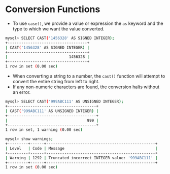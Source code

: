 # Conversion Functions

- To use `case()`, we provide a value or expression the `as` keyword and the type to which we want the value converted.

```bash
mysql> SELECT CAST('1456328' AS SIGNED INTEGER);
+-----------------------------------+
| CAST('1456328' AS SIGNED INTEGER) |
+-----------------------------------+
|                           1456328 |
+-----------------------------------+
1 row in set (0.00 sec)
```

- When converting a string to a number, the `cast()` function will attempt to convert the entire string from left to right.
- If any non-numeric characters are found, the conversion halts without an error.

```bash
mysql> SELECT CAST('999ABC111' AS UNSIGNED INTEGER);
+---------------------------------------+
| CAST('999ABC111' AS UNSIGNED INTEGER) |
+---------------------------------------+
|                                   999 |
+---------------------------------------+
1 row in set, 1 warning (0.00 sec)

mysql> show warnings;
+---------+------+------------------------------------------------+
| Level   | Code | Message                                        |
+---------+------+------------------------------------------------+
| Warning | 1292 | Truncated incorrect INTEGER value: '999ABC111' |
+---------+------+------------------------------------------------+
1 row in set (0.00 sec)
```

